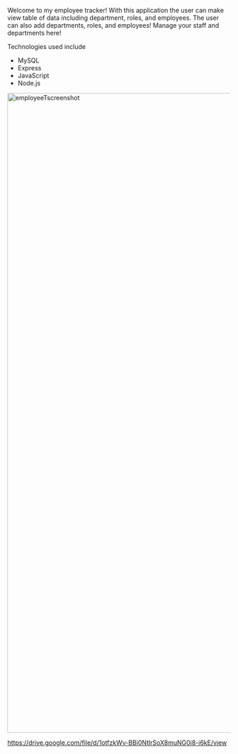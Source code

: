 Welcome to my employee tracker! With this application the user can make view table of data including department, roles, and employees. The user can also add departments, roles, and employees! Manage your staff and departments here!

Technologies used include
* MySQL
* Express
* JavaScript
* Node.js

<img width="1440" alt="employeeTscreenshot" src="https://user-images.githubusercontent.com/82185621/125731447-42bfd528-e986-4dc7-9457-9fc0a453eace.png">


https://drive.google.com/file/d/1otfzkWv-BBi0NtlrSoX8muNG0i8-i6kE/view